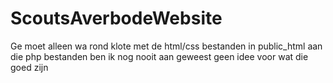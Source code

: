 # ScoutsAverbodeWebsite
Ge moet alleen wa rond klote met de html/css bestanden in public_html
aan die php bestanden ben ik nog nooit aan geweest geen idee voor wat die goed zijn


